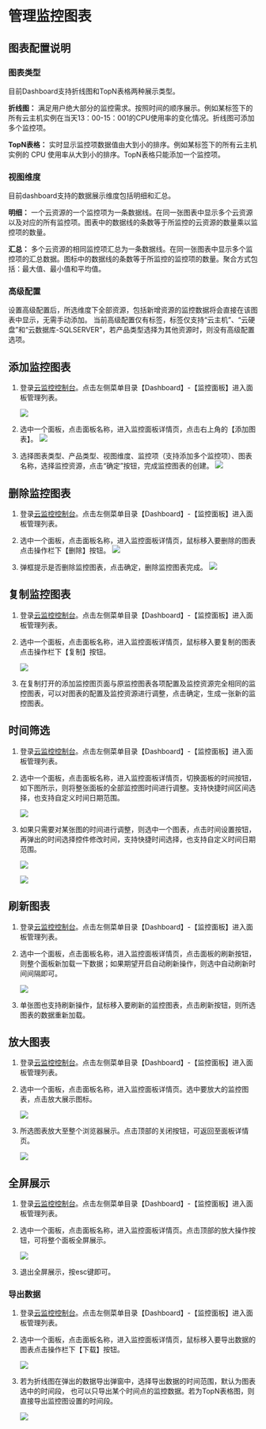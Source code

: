 # 管理监控图表

## 图表配置说明

### 图表类型

目前Dashboard支持折线图和TopN表格两种展示类型。

**折线图：** 满足用户绝大部分的监控需求。按照时间的顺序展示。例如某标签下的所有云主机实例在当天13：00-15：001的CPU使用率的变化情况。折线图可添加多个监控项。

**TopN表格：** 实时显示监控项数据值由大到小的排序。例如某标签下的所有云主机实例的 CPU 使用率从大到小的排序。TopN表格只能添加一个监控项。

### 视图维度

目前dashboard支持的数据展示维度包括明细和汇总。

**明细：** 一个云资源的一个监控项为一条数据线。在同一张图表中显示多个云资源以及对应的所有监控项。图表中的数据线的条数等于所监控的云资源的数量乘以监控项的数量。

**汇总：** 多个云资源的相同监控项汇总为一条数据线。在同一张图表中显示多个监控项的汇总数据。图标中的数据线的条数等于所监控的监控项的数量。聚合方式包括：最大值、最小值和平均值。

### 高级配置

设置高级配置后，所选维度下全部资源，包括新增资源的监控数据将会直接在该图表中显示，无需手动添加。
当前高级配置仅有标签，标签仅支持“云主机”、“云硬盘”和“云数据库-SQLSERVER”，若产品类型选择为其他资源时，则没有高级配置选项。

## 添加监控图表

1. 登录[云监控控制台](https://cms-console.jdcloud.com/overview)。点击左侧菜单目录【Dashboard】-【监控面板】进入面板管理列表。

   ![](../../img/dashbaord_1.png)

2. 选中一个面板，点击面板名称，进入监控面板详情页，点击右上角的【添加图表】。
   ![](../../img/dashboard_detail.png)

3. 选择图表类型、产品类型、视图维度、监控项（支持添加多个监控项）、图表名称，选择监控资源，点击“确定”按钮，完成监控图表的创建。
   ![](../../img/chart_add.png)

## 删除监控图表

1. 登录[云监控控制台](https://cms-console.jdcloud.com/overview)。点击左侧菜单目录【Dashboard】-【监控面板】进入面板管理列表。
2. 选中一个面板，点击面板名称，进入监控面板详情页，鼠标移入要删除的图表点击操作栏下【删除】按钮。
   ![](../../img/chart_delete.png)

3. 弹框提示是否删除监控图表，点击确定，删除监控图表完成。
   ![](../../img/chart_delete_1.png)

## 复制监控图表

1. 登录[云监控控制台](https://cms-console.jdcloud.com/overview)。点击左侧菜单目录【Dashboard】-【监控面板】进入面板管理列表。

2. 选中一个面板，点击面板名称，进入监控面板详情页，鼠标移入要复制的图表点击操作栏下【复制】按钮。

   ![](../../img/chart_copy.png)

3. 在复制打开的添加监控图页面与原监控图表各项配置及监控资源完全相同的监控图表，可以对图表的配置及监控资源进行调整，点击确定，生成一张新的监控图表。

## 时间筛选

1. 登录[云监控控制台](https://cms-console.jdcloud.com/overview)。点击左侧菜单目录【Dashboard】-【监控面板】进入面板管理列表。

2. 选中一个面板，点击面板名称，进入监控面板详情页，切换面板的时间按钮，如下图所示，则将整张面板的全部监控图时间进行调整。支持快捷时间区间选择，也支持自定义时间日期范围。

   ![](../../img/chart_time_set.png)

3. 如果只需要对某张图的时间进行调整，则选中一个图表，点击时间设置按钮，再弹出的时间选择控件修改时间，支持快捷时间选择，也支持自定义时间日期范围。

   ![](../../img/chart_time_set_1.png)

   ![](../../img/chart_time_set_2.png)

## 刷新图表

1. 登录[云监控控制台](https://cms-console.jdcloud.com/overview)。点击左侧菜单目录【Dashboard】-【监控面板】进入面板管理列表。

2. 选中一个面板，点击面板名称，进入监控面板详情页，点击面板的刷新按钮，则整个面板新加载一下数据；如果期望开启自动刷新操作，则选中自动刷新时间间隔即可。

   ![](../../img/chart_refresh.png)

3. 单张图也支持刷新操作，鼠标移入要刷新的监控图表，点击刷新按钮，则所选图表的数据重新加载。

## 放大图表

1. 登录[云监控控制台](https://cms-console.jdcloud.com/overview)。点击左侧菜单目录【Dashboard】-【监控面板】进入面板管理列表。

2. 选中一个面板，点击面板名称，进入监控面板详情页。选中要放大的监控图表，点击放大展示图标。

   ![](../../img/chart_up.png)

3. 所选图表放大至整个浏览器展示。点击顶部的关闭按钮，可返回至面板详情页。

   ![](../../img/chart_up_1.png)

## 全屏展示

1. 登录[云监控控制台](https://cms-console.jdcloud.com/overview)。点击左侧菜单目录【Dashboard】-【监控面板】进入面板管理列表。

2. 选中一个面板，点击面板名称，进入监控面板详情页。点击顶部的放大操作按钮，可将整个面板全屏展示。

   ![](../../img/chart_up_2.png)

3. 退出全屏展示，按esc键即可。

### 导出数据

1. 登录[云监控控制台](https://cms-console.jdcloud.com/overview)。点击左侧菜单目录【Dashboard】-【监控面板】进入面板管理列表。

2. 选中一个面板，点击面板名称，进入监控面板详情页，鼠标移入要导出数据的图表点击操作栏下【下载】按钮。

   ![](../../img/chart_download.png)

3. 若为折线图在弹出的数据导出弹窗中，选择导出数据的时间范围，默认为图表选中的时间段， 也可以只导出某个时间点的监控数据。若为TopN表格图，则直接导出监控图设置的时间段。

   ![](../../img/chart_download_1.png)

